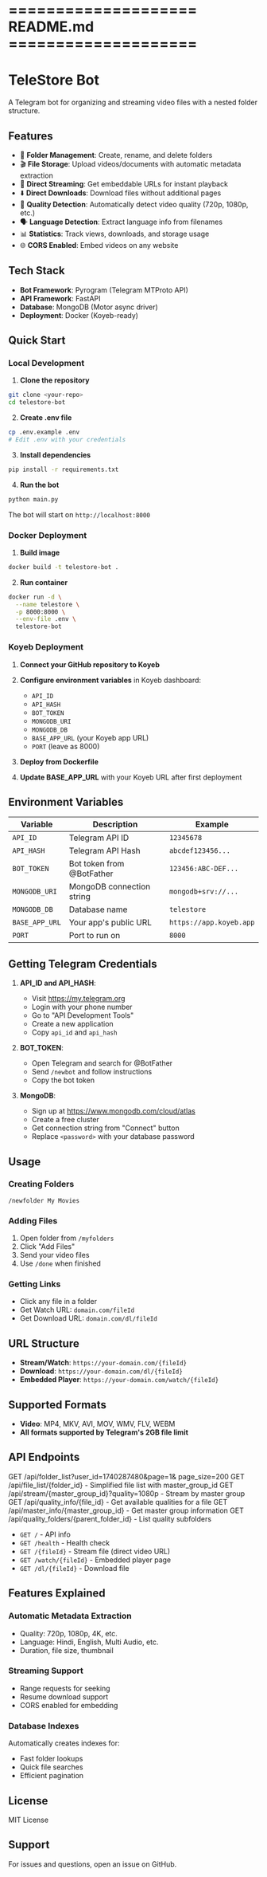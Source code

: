 # ==================== README.md ====================
# TeleStore Bot

A Telegram bot for organizing and streaming video files with a nested folder structure.

## Features

- 📁 **Folder Management**: Create, rename, and delete folders
- 🎬 **File Storage**: Upload videos/documents with automatic metadata extraction
- 🔗 **Direct Streaming**: Get embeddable URLs for instant playback
- ⬇️ **Direct Downloads**: Download files without additional pages
- 🎥 **Quality Detection**: Automatically detect video quality (720p, 1080p, etc.)
- 🗣️ **Language Detection**: Extract language info from filenames
- 📊 **Statistics**: Track views, downloads, and storage usage
- 🌐 **CORS Enabled**: Embed videos on any website

## Tech Stack

- **Bot Framework**: Pyrogram (Telegram MTProto API)
- **API Framework**: FastAPI
- **Database**: MongoDB (Motor async driver)
- **Deployment**: Docker (Koyeb-ready)

## Quick Start

### Local Development

1. **Clone the repository**
```bash
git clone <your-repo>
cd telestore-bot
```

2. **Create .env file**
```bash
cp .env.example .env
# Edit .env with your credentials
```

3. **Install dependencies**
```bash
pip install -r requirements.txt
```

4. **Run the bot**
```bash
python main.py
```

The bot will start on `http://localhost:8000`

### Docker Deployment

1. **Build image**
```bash
docker build -t telestore-bot .
```

2. **Run container**
```bash
docker run -d \
  --name telestore \
  -p 8000:8000 \
  --env-file .env \
  telestore-bot
```

### Koyeb Deployment

1. **Connect your GitHub repository to Koyeb**

2. **Configure environment variables** in Koyeb dashboard:
   - `API_ID`
   - `API_HASH`
   - `BOT_TOKEN`
   - `MONGODB_URI`
   - `MONGODB_DB`
   - `BASE_APP_URL` (your Koyeb app URL)
   - `PORT` (leave as 8000)

3. **Deploy from Dockerfile**

4. **Update BASE_APP_URL** with your Koyeb URL after first deployment

## Environment Variables

| Variable | Description | Example |
|----------|-------------|---------|
| `API_ID` | Telegram API ID | `12345678` |
| `API_HASH` | Telegram API Hash | `abcdef123456...` |
| `BOT_TOKEN` | Bot token from @BotFather | `123456:ABC-DEF...` |
| `MONGODB_URI` | MongoDB connection string | `mongodb+srv://...` |
| `MONGODB_DB` | Database name | `telestore` |
| `BASE_APP_URL` | Your app's public URL | `https://app.koyeb.app` |
| `PORT` | Port to run on | `8000` |

## Getting Telegram Credentials

1. **API_ID and API_HASH**:
   - Visit https://my.telegram.org
   - Login with your phone number
   - Go to "API Development Tools"
   - Create a new application
   - Copy `api_id` and `api_hash`

2. **BOT_TOKEN**:
   - Open Telegram and search for @BotFather
   - Send `/newbot` and follow instructions
   - Copy the bot token

3. **MongoDB**:
   - Sign up at https://www.mongodb.com/cloud/atlas
   - Create a free cluster
   - Get connection string from "Connect" button
   - Replace `<password>` with your database password

## Usage

### Creating Folders
```
/newfolder My Movies
```

### Adding Files
1. Open folder from `/myfolders`
2. Click "Add Files"
3. Send your video files
4. Use `/done` when finished

### Getting Links
- Click any file in a folder
- Get Watch URL: `domain.com/fileId`
- Get Download URL: `domain.com/dl/fileId`

## URL Structure

- **Stream/Watch**: `https://your-domain.com/{fileId}`
- **Download**: `https://your-domain.com/dl/{fileId}`
- **Embedded Player**: `https://your-domain.com/watch/{fileId}`

## Supported Formats

- **Video**: MP4, MKV, AVI, MOV, WMV, FLV, WEBM
- **All formats supported by Telegram's 2GB file limit**

## API Endpoints
GET /api/folder_list?user_id=1740287480&page=1& page_size=200
GET /api/file_list/{folder_id} - Simplified file list with master_group_id
GET /api/stream/{master_group_id}?quality=1080p - Stream by master group
GET /api/quality_info/{file_id} - Get available qualities for a file
GET /api/master_info/{master_group_id} - Get master group information
GET /api/quality_folders/{parent_folder_id} - List quality subfolders
- `GET /` - API info
- `GET /health` - Health check
- `GET /{fileId}` - Stream file (direct video URL)
- `GET /watch/{fileId}` - Embedded player page
- `GET /dl/{fileId}` - Download file

## Features Explained

### Automatic Metadata Extraction
- Quality: 720p, 1080p, 4K, etc.
- Language: Hindi, English, Multi Audio, etc.
- Duration, file size, thumbnail

### Streaming Support
- Range requests for seeking
- Resume download support
- CORS enabled for embedding

### Database Indexes
Automatically creates indexes for:
- Fast folder lookups
- Quick file searches
- Efficient pagination

## License

MIT License

## Support

For issues and questions, open an issue on GitHub.
